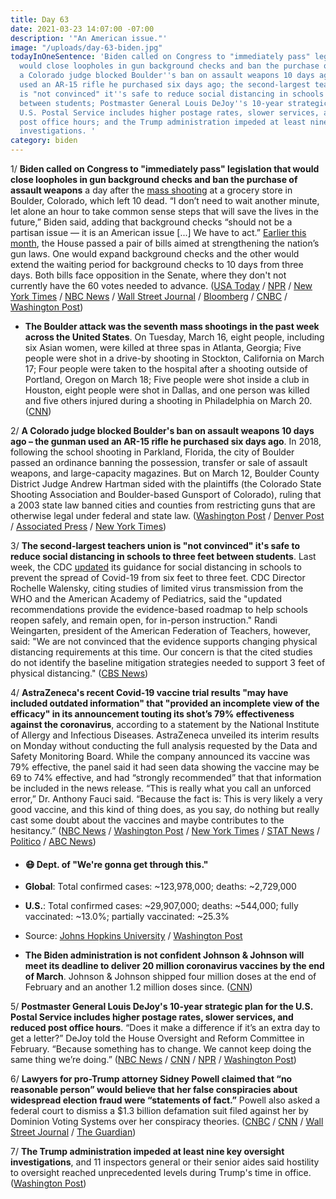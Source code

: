 ```yaml
---
title: Day 63
date: 2021-03-23 14:07:00 -07:00
description: '"An American issue."'
image: "/uploads/day-63-biden.jpg"
todayInOneSentence: 'Biden called on Congress to "immediately pass" legislation that
  would close loopholes in gun background checks and ban the purchase of assault weapons;
  a Colorado judge blocked Boulder''s ban on assault weapons 10 days ago; the gunman
  used an AR-15 rifle he purchased six days ago; the second-largest teachers union
  is "not convinced" it''s safe to reduce social distancing in schools to three feet
  between students; Postmaster General Louis DeJoy''s 10-year strategic plan for the
  U.S. Postal Service includes higher postage rates, slower services, and reduced
  post office hours; and the Trump administration impeded at least nine key oversight
  investigations. '
category: biden
---
```


1/ **Biden called on Congress to "immediately pass" legislation that would close loopholes in gun background checks and ban the purchase of assault weapons** a day after the [mass shooting](https://www.denverpost.com/2021/03/22/police-active-shooter-shooting-king-soopers-boulder/) at a grocery store in Boulder, Colorado, which left 10 dead. “I don’t need to wait another minute, let alone an hour to take common sense steps that will save the lives in the future,” Biden said, adding that background checks “should not be a partisan issue — it is an American issue \[...\] We have to act.” [Earlier this month](https://whatthefuckjusthappenedtoday.com/2021/03/11/day-51/#6-the-house-passed-two-bills-bills-a), the House passed a pair of bills aimed at strengthening the nation’s gun laws. One would expand background checks and the other would extend the waiting period for background checks to 10 days from three days. Both bills face opposition in the Senate, where they don't not currently have the 60 votes needed to advance. ([USA Today](https://www.usatoday.com/story/news/politics/2021/03/23/mass-shooting-biden-calls-congress-pass-background-check-bills/6965613002/) / [NPR](https://www.npr.org/2021/03/23/980342734/biden-urges-immediate-action-from-senate-on-gun-bills-after-colorado-shooting) / [New York Times](https://www.nytimes.com/2021/03/23/us/biden-columbus-ohio-stimulus.html) / [NBC News](https://www.nbcnews.com/politics/congress/unfathomable-pain-democrats-demand-action-gun-control-after-back-back-n1261797) / [Wall Street Journal](https://www.wsj.com/articles/biden-says-congress-should-ban-assault-weapons-high-capacity-magazines-11616519976?mod=politics_lead_pos1) / [Bloomberg](https://www.bloomberg.com/news/articles/2021-03-23/biden-urges-senate-to-pass-bill-on-background-checks-for-guns?srnd=politics-vp&sref=MIBMEEoj) / [CNBC](https://www.cnbc.com/2021/03/23/colorado-shooting-joe-biden-will-address-boulder-massacre.html) / [Washington Post](https://www.washingtonpost.com/nation/2021/03/23/boulder-shooting-live-updates/))

* **The Boulder attack was the seventh mass shootings in the past week across the United States**. On Tuesday, March 16, eight people, including six Asian women, were killed at three spas in Atlanta, Georgia; Five people were shot in a drive-by shooting in Stockton, California on March 17; Four people were taken to the hospital after a shooting outside of Portland, Oregon on March 18; Five people were shot inside a club in Houston, eight people were shot in Dallas, and one person was killed and five others injured during a shooting in Philadelphia on March 20. ([CNN](https://www.cnn.com/2021/03/23/us/7-mass-shootings-7-days-trnd/index.html))

2/ **A Colorado judge blocked Boulder's ban on assault weapons 10 days ago – the gunman used an AR-15 rifle he purchased six days ago**. In 2018, following the school shooting in Parkland, Florida, the city of Boulder passed an ordinance banning the possession, transfer or sale of assault weapons, and large-capacity magazines. But on March 12, Boulder County District Judge Andrew Hartman sided with the plaintiffs (the Colorado State Shooting Association and Boulder-based Gunsport of Colorado), ruling that a 2003 state law banned cities and counties from restricting guns that are otherwise legal under federal and state law. ([Washington Post](https://www.washingtonpost.com/nation/2021/03/23/guns-boulder-shooting-assault-weapons-ban/) / [Denver Post](https://www.denverpost.com/2021/03/18/boulder-colorado-assault-weapon-ban-order/) / [Associated Press](https://apnews.com/article/colorado-supermarket-shooting-10-dead-3da92f0d3db65afdb373cc6bb534a711) / [New York Times](https://www.nytimes.com/2021/03/22/us/boulder-colorado-gun-laws.html))

3/ **The second-largest teachers union is "not convinced" it's safe to reduce social distancing in schools to three feet between students**. Last week, the CDC [updated](https://whatthefuckjusthappenedtoday.com/2021/03/19/day-59/#4-the-cdc-revised-its-physical-dista) its guidance for social distancing in schools to prevent the spread of Covid-19 from six feet to three feet. CDC Director Rochelle Walensky, citing studies of limited virus transmission from the WHO and the American Academy of Pediatrics, said the "updated recommendations provide the evidence-based roadmap to help schools reopen safely, and remain open, for in-person instruction." Randi Weingarten, president of the American Federation of Teachers, however, said: "We are not convinced that the evidence supports changing physical distancing requirements at this time. Our concern is that the cited studies do not identify the baseline mitigation strategies needed to support 3 feet of physical distancing." ([CBS News](https://www.cbsnews.com/news/school-social-distancing-3-feet-teachers-not-convinced/))

4/ **AstraZeneca's recent Covid-19 vaccine trial results "may have included outdated information" that "provided an incomplete view of the efficacy" in its announcement touting its shot’s 79% effectiveness against the coronavirus**, according to a statement by the National Institute of Allergy and Infectious Diseases. AstraZeneca unveiled its interim results on Monday without conducting the full analysis requested by the Data and Safety Monitoring Board. While the company announced its vaccine was 79% effective, the panel said it had seen data showing the vaccine may be 69 to 74% effective, and had “strongly recommended” that that information be included in the news release. “This is really what you call an unforced error,” Dr. Anthony  Fauci said. “Because the fact is: This is very likely a very good vaccine, and this kind of thing does, as you say, do nothing but really cast some doubt about the vaccines and maybe contributes to the hesitancy.” ([NBC News](https://www.nbcnews.com/news/world/astrazeneca-covid-vaccine-trial-data-prompts-concern-federal-agency-says-n1261789) / [Washington Post](https://www.washingtonpost.com/world/astrazeneca-oxford-vaccine-concerns/2021/03/23/2f931d34-8bc3-11eb-a33e-da28941cb9ac_story.html) / [New York Times](https://www.nytimes.com/2021/03/22/world/us-health-officials-question-results-from-astrazenecas-vaccine-trial-less-than-a-day-after-theyre-released.html) / [STAT News](https://www.statnews.com/2021/03/23/astrazeneca-may-have-used-outdated-information-in-announcing-covid19-vaccine-results/) / [Politico](https://www.politico.com/news/2021/03/23/fauci-astrazeneca-vaccine-data-477618) / [ABC News](https://abcnews.go.com/Politics/fauci-calls-outdated-data-astrazenecas-us-vaccine-trial/story?id=76629244))

* #### 😷 Dept. of "We're gonna get through this."

* **Global**: Total confirmed cases: \~123,978,000; deaths: \~2,729,000

* **U.S.**: Total confirmed cases: \~29,907,000; deaths: \~544,000; fully vaccinated: \~13.0%; partially vaccinated: \~25.3%

* Source: [Johns Hopkins University](https://coronavirus.jhu.edu/map.html) / [Washington Post](https://www.washingtonpost.com/graphics/2020/health/covid-vaccine-states-distribution-doses/)

* **The Biden administration is not confident Johnson & Johnson will meet its deadline to deliver 20 million coronavirus vaccines by the end of March**. Johnson & Johnson shipped four million doses at the end of February and an another 1.2 million doses since. ([CNN](https://www.cnn.com/2021/03/22/politics/biden-concerns-jj-covid-19-vaccine-supply-delays/index.html))

5/ **Postmaster General Louis DeJoy's 10-year strategic plan for the U.S. Postal Service includes higher postage rates, slower services, and reduced post office hours**. “Does it make a difference if it’s an extra day to get a letter?” DeJoy told the House Oversight and Reform Committee in February. “Because something has to change. We cannot keep doing the same thing we’re doing.” ([NBC News](https://www.nbcnews.com/politics/politics-news/slower-service-higher-prices-postmaster-general-louis-dejoy-unveils-10-n1261821) / [CNN](https://www.cnn.com/2021/03/23/politics/louis-dejoy-postal-service-changes-ten-year-plan/index.html) / [NPR](https://www.npr.org/2021/03/23/980092945/dejoy-announces-10-year-reorganization-of-u-s-postal-service) / [Washington Post](https://www.washingtonpost.com/business/2021/03/22/usps-dejoy-plan/))

6/ **Lawyers for pro-Trump attorney Sidney Powell claimed that “no reasonable person” would believe that her false conspiracies about widespread election fraud were “statements of fact.”** Powell also asked a federal court to dismiss a $1.3 billion defamation suit filed against her by Dominion Voting Systems over her conspiracy theories. ([CNBC](https://www.cnbc.com/2021/03/23/pro-trump-lawyer-sidney-powell-election-theft-claims-not-statements-of-fact.html) / [CNN](https://www.cnn.com/2021/03/22/politics/sidney-powell-dominion-lawsuit-election-fraud/index.html) / [Wall Street Journal](https://www.wsj.com/articles/pro-trump-lawyer-sidney-powell-seeks-to-dismiss-defamation-suit-over-election-claims-11616468931) / [The Guardian](https://www.theguardian.com/us-news/2021/mar/23/sidney-powell-trump-election-fraud-claims))

7/ **The Trump administration impeded at least nine key oversight investigations**, and 11 inspectors general or their senior aides said hostility to oversight reached unprecedented levels during Trump's time in office. ([Washington Post](https://www.washingtonpost.com/politics/trump-stymied-oversight/2021/03/22/0d3d6d8c-828d-11eb-81db-b02f0398f49a_story.html))